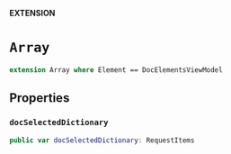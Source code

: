 **EXTENSION**

# `Array`
```swift
extension Array where Element == DocElementsViewModel
```

## Properties
### `docSelectedDictionary`

```swift
public var docSelectedDictionary: RequestItems
```

